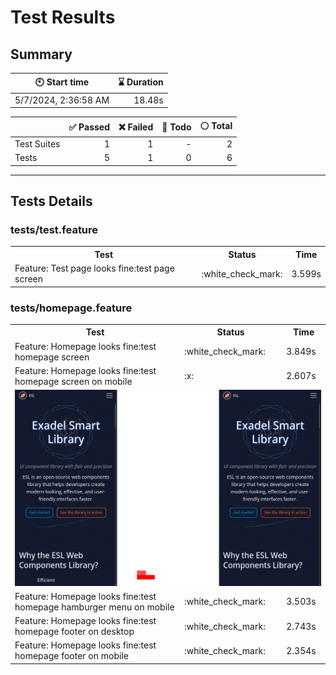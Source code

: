 # Test Results
  ## Summary
  
| :clock10: Start time | :hourglass: Duration |
| --- | ---: |
|5/7/2024, 2:36:58 AM|18.48s|

| | :white_check_mark: Passed | :x: Failed | :construction: Todo | :white_circle: Total |
| --- | ---: | ---: | ---:| ---: |
|Test Suites|1|1|-|2|
|Tests|5|1|0|6|



  ---
  ## Tests Details
  ### tests/test.feature
<table>
<tr><th>Test</th><th>Status</th><th>Time</th></tr>
<tr><td>Feature: Test page looks fine:test page screen</td><td>:white_check_mark:</td><td>3.599s</td></tr>
</table>

### tests/homepage.feature
<table>
<tr><th>Test</th><th>Status</th><th>Time</th></tr>
<tr><td>Feature: Homepage looks fine:test homepage screen</td><td>:white_check_mark:</td><td>3.849s</td></tr>
<tr><td>Feature: Homepage looks fine:test homepage screen on mobile</td><td>:x:</td><td>2.607s</td></tr>
<tr><td colspan="3"><img src="https://github.com/exadel-inc/esl/blob/diff-report/homepage-feature-feature-homepage-looks-fine-test-homepage-screen-on-mobile-1-snap-diff.png?raw=true" alt="Test Diff homepage-feature-feature-homepage-looks-fine-test-homepage-screen-on-mobile-1-snap-diff.png"/></td></tr><tr><td>Feature: Homepage looks fine:test homepage hamburger menu on mobile</td><td>:white_check_mark:</td><td>3.503s</td></tr>
<tr><td>Feature: Homepage looks fine:test homepage footer on desktop</td><td>:white_check_mark:</td><td>2.743s</td></tr>
<tr><td>Feature: Homepage looks fine:test homepage footer on mobile</td><td>:white_check_mark:</td><td>2.354s</td></tr>
</table>


